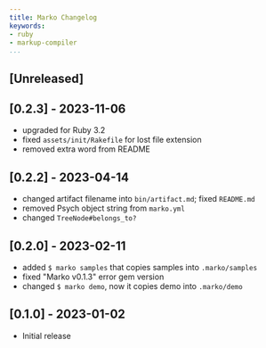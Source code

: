 ```yaml
---
title: Marko Changelog
keywords:
- ruby
- markup-compiler
...
```


## [Unreleased]

## [0.2.3] - 2023-11-06

- upgraded for Ruby 3.2
- fixed `assets/init/Rakefile` for lost file extension
- removed extra word from README

## [0.2.2] - 2023-04-14

- changed artifact filename into `bin/artifact.md`; fixed `README.md`
- removed Psych object string from `marko.yml`
- changed `TreeNode#belongs_to?`

## [0.2.0] - 2023-02-11

- added `$ marko samples` that copies samples into `.marko/samples`
- fixed "Marko v0.1.3" error gem version
- changed `$ marko demo`, now it copies demo into `.marko/demo`

## [0.1.0] - 2023-01-02

- Initial release

